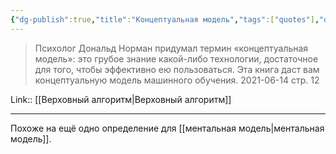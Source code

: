 ```yaml
---
{"dg-publish":true,"title":"Концептуальная модель","tags":["quotes"],"date":"2021-06-14T20:30:55+03:00","modified_at":"2023-01-08T20:18:06+04:00","permalink":"/quotes/202106142031/","dgHomeLink":false,"dgPassFrontmatter":true}
---
```



> Психолог Дональд Норман придумал термин «концептуальная модель»: это грубое знание какой-либо технологии, достаточное для того, чтобы эффективно ею пользоваться. Эта книга даст вам концептуальную модель машинного обучения.
	2021-06-14 стр. 12

Link:: [[Верховный алгоритм|Верховный алгоритм]]

---

Похоже на ещё одно определение для [[ментальная модель|ментальная модель]].
